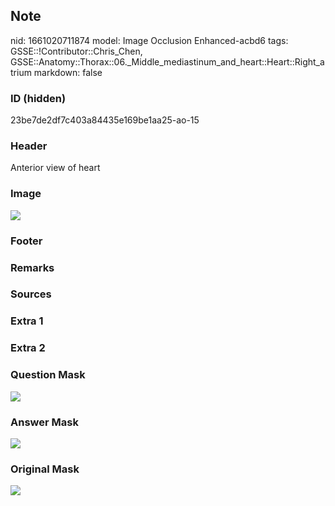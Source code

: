 ## Note
nid: 1661020711874
model: Image Occlusion Enhanced-acbd6
tags: GSSE::!Contributor::Chris_Chen, GSSE::Anatomy::Thorax::06._Middle_mediastinum_and_heart::Heart::Right_atrium
markdown: false

### ID (hidden)
23be7de2df7c403a84435e169be1aa25-ao-15

### Header
Anterior view of heart

### Image
<img src="tmpkn95it25.png">

### Footer


### Remarks


### Sources


### Extra 1


### Extra 2


### Question Mask
<img src="23be7de2df7c403a84435e169be1aa25-ao-15-Q.svg">

### Answer Mask
<img src="23be7de2df7c403a84435e169be1aa25-ao-15-A.svg">

### Original Mask
<img src="23be7de2df7c403a84435e169be1aa25-ao-O.svg">
